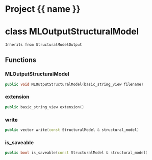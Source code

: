 <script setup>
import {useRoute} from 'vitepress'
const {path} = useRoute()
const tokens = path.split('/')
const words = tokens[2].split('-');
for (let i = 0; i < words.length; i++) {
    words[i] = words[i].charAt(0).toUpperCase() + words[i].slice(1);
    words[i] = words[i].replace('geode', 'Geode')
}
const name = words.join('-');
</script>
# Project {{ name }}

# class MLOutputStructuralModel


```cpp
Inherits from StructuralModelOutput
```



## Functions

### MLOutputStructuralModel

```cpp
public void MLOutputStructuralModel(basic_string_view filename)
```


### extension

```cpp
public basic_string_view extension()
```


### write

```cpp
public vector write(const StructuralModel & structural_model)
```


### is_saveable

```cpp
public bool is_saveable(const StructuralModel & structural_model)
```




